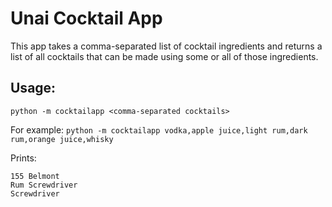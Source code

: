 # Unai Cocktail App

This app takes a comma-separated list of cocktail ingredients 
and returns a list of all cocktails that can be made using some
or all of those ingredients.

## Usage:
`python -m cocktailapp <comma-separated cocktails>`

For example:
`python -m cocktailapp vodka,apple juice,light rum,dark rum,orange juice,whisky`

Prints:
```
155 Belmont
Rum Screwdriver
Screwdriver
```
